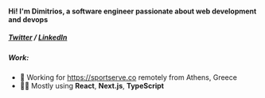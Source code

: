 <h4>Hi! I'm Dimitrios, a software engineer <b>passionate</b> about web development and devops</h3>

<h5>
<a href="https://twitter.com/thefrozenvortex">Twitter</a> /
<a href="https://www.linkedin.com/in/jimfilippou">LinkedIn<a/>
</h5>
  
##### Work:

- 🏡 Working for https://sportserve.co remotely from Athens, Greece 
- 🧑‍💼 Mostly using **React**, **Next.js**, **TypeScript**
